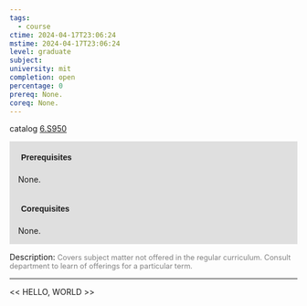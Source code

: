 ```yaml
---
tags:
  - course
ctime: 2024-04-17T23:06:24
mstime: 2024-04-17T23:06:24
level: graduate
subject: 
university: mit
completion: open
percentage: 0
prereq: None.
coreq: None.
---
```


catalog [6.S950](http://student.mit.edu/catalog/m6e.html#6.S950)

<span style="display: block; padding: 15px; background-color: rgb(100, 100, 100, 0.2);"><font id="m_prereq3558_0" style="display: block; font-family: Arial, sans-serif; font-weight: bold; padding: 5px">Prerequisites</font><br><span id="prereq3558_0">None.</span></span>
<span style="display: block; padding: 15px; background-color: rgb(100, 100, 100, 0.2);"><font id="m_coreq3558_0" style="display: block; font-family: Arial, sans-serif; font-weight: bold; padding: 5px">Corequisites</font><br><span id="coreq3558_0">None.</span></span>

<font style="">Description:</font>
<font style="color: grey; font-size: 0.8rem;">Covers subject matter not offered in the regular curriculum. Consult department to learn of offerings for a particular term.</font>



---

<< HELLO, WORLD >>
